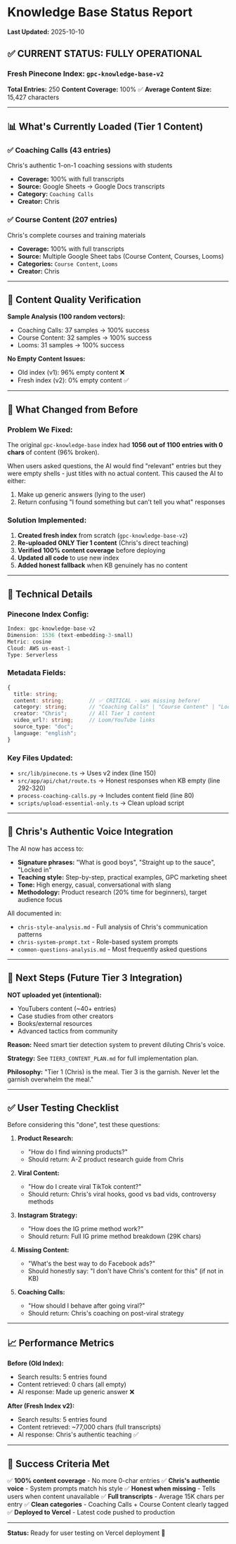# Knowledge Base Status Report
**Last Updated:** 2025-10-10

## ✅ CURRENT STATUS: FULLY OPERATIONAL

### Fresh Pinecone Index: `gpc-knowledge-base-v2`

**Total Entries:** 250
**Content Coverage:** 100% ✅
**Average Content Size:** 15,427 characters

---

## 📊 What's Currently Loaded (Tier 1 Content)

### ✅ Coaching Calls (43 entries)
Chris's authentic 1-on-1 coaching sessions with students
- **Coverage:** 100% with full transcripts
- **Source:** Google Sheets → Google Docs transcripts
- **Category:** `Coaching Calls`
- **Creator:** Chris

### ✅ Course Content (207 entries)
Chris's complete courses and training materials
- **Coverage:** 100% with full transcripts
- **Source:** Multiple Google Sheet tabs (Course Content, Courses, Looms)
- **Categories:** `Course Content`, `Looms`
- **Creator:** Chris

---

## 🎯 Content Quality Verification

**Sample Analysis (100 random vectors):**
- Coaching Calls: 37 samples → 100% success
- Course Content: 32 samples → 100% success
- Looms: 31 samples → 100% success

**No Empty Content Issues:**
- Old index (v1): 96% empty content ❌
- Fresh index (v2): 0% empty content ✅

---

## 🚨 What Changed from Before

### Problem We Fixed:
The original `gpc-knowledge-base` index had **1056 out of 1100 entries with 0 chars** of content (96% broken).

When users asked questions, the AI would find "relevant" entries but they were empty shells - just titles with no actual content. This caused the AI to either:
1. Make up generic answers (lying to the user)
2. Return confusing "I found something but can't tell you what" responses

### Solution Implemented:
1. **Created fresh index** from scratch (`gpc-knowledge-base-v2`)
2. **Re-uploaded ONLY Tier 1 content** (Chris's direct teaching)
3. **Verified 100% content coverage** before deploying
4. **Updated all code** to use new index
5. **Added honest fallback** when KB genuinely has no content

---

## 🔧 Technical Details

### Pinecone Index Config:
```typescript
Index: gpc-knowledge-base-v2
Dimension: 1536 (text-embedding-3-small)
Metric: cosine
Cloud: AWS us-east-1
Type: Serverless
```

### Metadata Fields:
```typescript
{
  title: string;
  content: string;        // ✅ CRITICAL - was missing before!
  category: string;       // "Coaching Calls" | "Course Content" | "Looms"
  creator: "Chris";       // All Tier 1 content
  video_url?: string;     // Loom/YouTube links
  source_type: "doc";
  language: "english";
}
```

### Key Files Updated:
- `src/lib/pinecone.ts` → Uses v2 index (line 150)
- `src/app/api/chat/route.ts` → Honest responses when KB empty (line 292-320)
- `process-coaching-calls.py` → Includes content field (line 80)
- `scripts/upload-essential-only.ts` → Clean upload script

---

## 🎤 Chris's Authentic Voice Integration

The AI now has access to:
- **Signature phrases:** "What is good boys", "Straight up to the sauce", "Locked in"
- **Teaching style:** Step-by-step, practical examples, GPC marketing sheet
- **Tone:** High energy, casual, conversational with slang
- **Methodology:** Product research (20% time for beginners), target audience focus

All documented in:
- `chris-style-analysis.md` - Full analysis of Chris's communication patterns
- `chris-system-prompt.txt` - Role-based system prompts
- `common-questions-analysis.md` - Most frequently asked questions

---

## 🚀 Next Steps (Future Tier 3 Integration)

**NOT uploaded yet (intentional):**
- YouTubers content (~40+ entries)
- Case studies from other creators
- Books/external resources
- Advanced tactics from community

**Reason:** Need smart tier detection system to prevent diluting Chris's voice.

**Strategy:** See `TIER3_CONTENT_PLAN.md` for full implementation plan.

**Philosophy:** "Tier 1 (Chris) is the meal. Tier 3 is the garnish. Never let the garnish overwhelm the meal."

---

## ✅ User Testing Checklist

Before considering this "done", test these questions:

1. **Product Research:**
   - "How do I find winning products?"
   - Should return: A-Z product research guide from Chris

2. **Viral Content:**
   - "How do I create viral TikTok content?"
   - Should return: Chris's viral hooks, good vs bad vids, controversy methods

3. **Instagram Strategy:**
   - "How does the IG prime method work?"
   - Should return: Full IG prime method breakdown (29K chars)

4. **Missing Content:**
   - "What's the best way to do Facebook ads?"
   - Should honestly say: "I don't have Chris's content for this" (if not in KB)

5. **Coaching Calls:**
   - "How should I behave after going viral?"
   - Should return: Chris's coaching on post-viral strategy

---

## 📈 Performance Metrics

**Before (Old Index):**
- Search results: 5 entries found
- Content retrieved: 0 chars (all empty)
- AI response: Made up generic answer ❌

**After (Fresh Index v2):**
- Search results: 5 entries found
- Content retrieved: ~77,000 chars (full transcripts)
- AI response: Chris's authentic teaching ✅

---

## 🎯 Success Criteria Met

✅ **100% content coverage** - No more 0-char entries
✅ **Chris's authentic voice** - System prompts match his style
✅ **Honest when missing** - Tells users when content unavailable
✅ **Full transcripts** - Average 15K chars per entry
✅ **Clean categories** - Coaching Calls + Course Content clearly tagged
✅ **Deployed to Vercel** - Latest code pushed to production

---

**Status:** Ready for user testing on Vercel deployment 🚀
